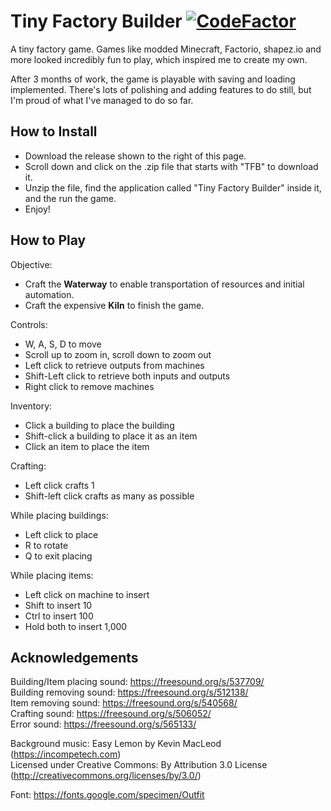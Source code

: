 # Tiny Factory Builder [![CodeFactor](https://www.codefactor.io/repository/github/minghinshi/tiny-factory-builder/badge)](https://www.codefactor.io/repository/github/minghinshi/tiny-factory-builder)  
A tiny factory game. Games like modded Minecraft, Factorio, shapez.io and more looked incredibly fun to play, which inspired me to create my own.  

After 3 months of work, the game is playable with saving and loading implemented. There's lots of polishing and adding features to do still, but I'm proud of what I've managed to do so far. 

## How to Install
- Download the release shown to the right of this page.
- Scroll down and click on the .zip file that starts with "TFB" to download it.
- Unzip the file, find the application called "Tiny Factory Builder" inside it, and the run the game.
- Enjoy!

## How to Play
Objective:
- Craft the **Waterway** to enable transportation of resources and initial automation.
- Craft the expensive **Kiln** to finish the game.

Controls:  
- W, A, S, D to move
- Scroll up to zoom in, scroll down to zoom out
- Left click to retrieve outputs from machines
- Shift-Left click to retrieve both inputs and outputs
- Right click to remove machines  

Inventory:
- Click a building to place the building
- Shift-click a building to place it as an item
- Click an item to place the item

Crafting:
- Left click crafts 1
- Shift-left click crafts as many as possible

While placing buildings:  
- Left click to place
- R to rotate
- Q to exit placing

While placing items:
- Left click on machine to insert
- Shift to insert 10
- Ctrl to insert 100
- Hold both to insert 1,000

## Acknowledgements  
Building/Item placing sound: https://freesound.org/s/537709/  
Building removing sound: https://freesound.org/s/512138/  
Item removing sound: https://freesound.org/s/540568/  
Crafting sound: https://freesound.org/s/506052/  
Error sound: https://freesound.org/s/565133/  

Background music: Easy Lemon by Kevin MacLeod (https://incompetech.com)  
Licensed under Creative Commons: By Attribution 3.0 License (http://creativecommons.org/licenses/by/3.0/)  

Font: https://fonts.google.com/specimen/Outfit  
